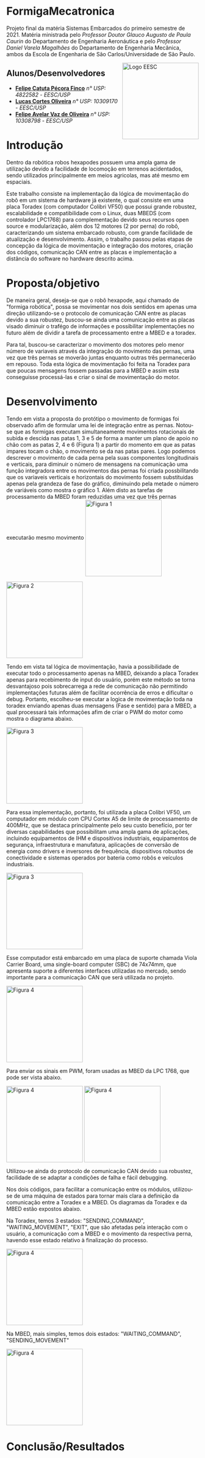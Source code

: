 # FormigaMecatronica
Projeto final da matéria Sistemas Embarcados do primeiro semestre de 2021. Matéria ministrada pelo *Professor Doutor Glauco Augusto de Paula Caurin* do Departamento de Engenharia Aeronáutica e pelo *Professor Daniel Varela Magalhães* do Departamento de Engenharia Mecânica, ambos da Escola de Engenharia de São Carlos/Universidade de São Paulo. <br/>

<img src="./img/logo_eesc.png" align="right"
     alt="Logo EESC" height="200">


## Alunos/Desenvolvedores

* **[Felipe Catuta Pécora Finco](https://github.com/FelipeFinco)** *n° USP: 4822582* - *EESC/USP*
* **[Lucas Cortes Oliveira](https://github.com/colollucas)** *n° USP: 10309170* - *EESC/USP*
* **[Felipe Avelar Vaz de Oliveira](https://github.com/Felipe-Avelar-vaz)** *n° USP: 10308798* - *EESC/USP*


# Introdução

 Dentro da robótica robos hexapodes possuem uma ampla gama de utilização devido a facilidade de locomoção em terrenos acidentados, sendo utilizados principalmente em meios agricolas, mas até mesmo em espaciais.

 Este trabalho consiste na implementação da lógica de movimentação do robô em um sistema de hardware já existente, o qual consiste em uma placa Toradex (com computador Colibri VF50) que possui grande robustez, escalabilidade e compatibilidade com o Linux, duas MBEDS (com controlador LPC1768) para complementação devido seus recursos open source e modularização, além dos 12 motores (2 por perna) do robô, caracterizando um sistema embarcado robusto, com grande facilidade de atualização e desenvolvimento. Assim, o trabalho passou pelas etapas de concepção da lógica de movimentação e integração dos motores, criação dos códigos, comunicação CAN entre as placas e implementação a distância do software no hardware descrito acima.
 
# Proposta/objetivo
 De maneira geral, deseja-se que o robô hexapode, aqui chamado de "formiga robótica", possa se movimentar nos dois sentidos em apenas uma direção utilizando-se o protocolo de comunicação CAN entre as placas devido a sua robustez, buscou-se ainda uma comunicação entre as placas visado diminuir o trafégo de informações e possibilitar implementações no futuro além de dividir a tarefa de processamento entre a MBED e a toradex.

 Para tal, buscou-se caracterizar o movimento dos motores pelo menor número de variaveis através da integração do movimento das pernas, uma vez que três pernas se moverão juntas enquanto outras três permanecerão em repouso. Toda esta lógica de movimentação foi feita na Toradex para que poucas mensagens fossem passadas para a MBED e assim esta conseguisse processá-las e criar o sinal de movimentação do motor. 

# Desenvolvimento
Tendo em vista a proposta do protótipo o movimento de formigas foi observado afim de formular uma lei de integração entre as pernas. Notou-se que as formigas executam simultaneamente movimentos rotacionais de subida e descida nas patas 1, 3 e 5 de forma a manter um plano de apoio no chão com as patas 2, 4 e 6 (Figura 1) a partir do momento em que as patas impares tocam o chão, o movimento se da nas patas pares. Logo podemos descrever o movimento de cada perna pela suas componentes longitudinais e verticais, para diminuir o número de mensagens na comunicação uma função integradora entre os movimentos das pernas foi criada possbilitando que os variaveis verticais e horizontais do movimento fossem substituidas apenas pela grandeza de fase do gráfico, diminuindo pela metade o número de variáveis como mostra o gráfico 1. Além disto as tarefas de processamento da MBED foram reduzidas uma vez que três pernas executarão mesmo movimento
<img src="./img/numeros_pernas.png" align="center"
     alt="Figura 1" height="200">

<img src="./img/movimentos.png" align="center"
     alt="Figura 2" height="200">
  
Tendo em vista tal lógica de movimentação, havia a possibilidade de executar todo o processamento apenas na MBED, deixando a placa Toradex apenas para recebimento de input do usuário, porém este método se torna desvantajoso pois sobrecarrega a rede de comunicação não permitindo implementações futuras além de facilitar ocorrência de erros e dificultar o debug. Portanto, escolheu-se executar a logica de movimentação toda na toradex enviando apenas duas mensagens (Fase e sentido) para a MBED, a qual processará tais informações afim de criar o PWM do motor como mostra o diagrama abaixo.

<img src="./img/Diagrama.jpg" align="center"
     alt="Figura 3" height="200">

Para essa implementação, portanto, foi utilizada a placa Colibri VF50, um computador em módulo com CPU Cortex A5 de limite de processamento de 400MHz, que se destaca principalmente pelo seu custo benefício, por ter diversas capabilidades que possibilitam uma ampla gama de aplicações, incluindo equipamentos de IHM e dispositivos industriais, equipamentos de segurança, infraestrutura e manufatura, aplicações de conversão de energia como drivers e inversores de frequência, dispositivos robustos de conectividade e sistemas operados por bateria como robôs e veículos industriais.

<img src="./img/colibri-vf50-front-view.png" align="center"
     alt="Figura 3" height="200">
     
Esse computador está embarcado em uma placa de suporte chamada Viola Carrier Board, uma single-board computer (SBC) de 74x74mm, que apresenta suporte a diferentes interfaces utilizadas no mercado, sendo importante para a comunicação CAN que será utilizada no projeto.

<img src="./img/viola-carrier-board-top-view.jpg" align="center"
     alt="Figura 4" height="200">
     
Para enviar os sinais em PWM, foram usadas as MBED da LPC 1768, que pode ser vista abaixo.

<img src="./img/mbed_LPC1768.jpg" align="center"
     alt="Figura 4" height="200"> <img src="./img/lpc1768_pinout.png" align="center"
     alt="Figura 4" height="200">    
     
Utilizou-se ainda do protocolo de comunicação CAN devido sua robustez, facilidade de se adaptar a condições de falha e fácil debugging.

Nos dois códigos, para facilitar a comunicação entre os módulos, utilizou-se de uma máquina de estados para tornar mais clara a definição da comunicação entre a Toradex e a MBED. Os diagramas da Toradex e da MBED estão expostos abaixo. 

Na Toradex, temos 3 estados: "SENDING_COMMAND", "WAITING_MOVEMENT", "EXIT", que são afetadas pela interação com o usuário, a comunicação com a MBED e o movimento da respectiva perna, havendo esse estado relativo à finalização do processo.  

<img src="./img/States diagrams.png" align="center"
     alt="Figura 4" height="200"> 
     

 Na MBED, mais simples, temos dois estados: "WAITING_COMMAND", "SENDING_MOVEMENT"   
     
<img src="./img/Mbed States diagrams (1).png" align="center"
     alt="Figura 4" height="200">   
     

# Conclusão/Resultados


